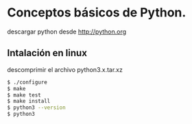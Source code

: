 # Conceptos básicos de Python.

descargar python desde http://python.org

## Intalación en linux

descomprimir el archivo python3.x.tar.xz

```bash
$ ./configure
$ make
$ make test
$ make install
$ python3 --version
$ python3
```